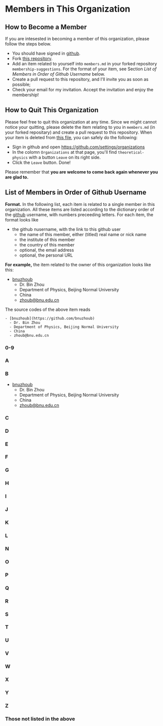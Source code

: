 # Members in This Organization

## How to Become a Member

If you are intesested in becoming a member of this organization, please follow
the steps below.
- You should have signed in [github](https://github.com).
- Fork [this repository](https://github.com/theoretical-physics/membership-suggestions).
- Add an item related to yourself into `members.md` in your forked repository
`membership-suggestions`.  For the format of your item, see Section
*List of Members in Order of Github Username* below.
- Create a pull request to this repository, and I'll invite you as soon
as possible;
- Check your email for my invitation.  Accept the invitation and enjoy
the membership!

## How to Quit This Organization

Please feel free to quit this organization at any time.  Since we might cannot notice your quitting, please delete
the item relating to you in `members.md` (in your forked repositary) and create a pull request to this repository.
When your item is deleted from [this file](members.md), you can safely do the following:
- Sign in github and open https://github.com/settings/organizations
- In the colomn `Organizations` at that page, you'll find `theoretical-physics` with a button `Leave` on its right side.
- Click the `Leave` button.  Done!

Please remember that **you are welcome to come back again whenever you are glad to.**

## List of Members in Order of Github Username

**Format.**  In the following list, each item is related to a single member in this organization.
All these items are listed according to the dictionary order of the [github](https://github.com) username,
with numbers preceeding letters.  For each item, the format looks like
- the github nusername, with the link to this github user
  - the name of this member, either (titled) real name or nick name
  - the institute of this member
  - the country of this member
  - optional, the email address
  - optional, the personal URL

**For example,** the item related to the owner of this organization looks like this:
- [bnuzhoub](https://github.com/bnuzhoub)
  - Dr. Bin Zhou
  - Department of Physics, Beijing Normal University
  - China
  - zhoub@bnu.edu.cn

The source codes of the above item reads
```
- [bnuzhoub](https://github.com/bnuzhoub)
  - Dr. Bin Zhou
  - Department of Physics, Beijing Normal University
  - China
  - zhoub@bnu.edu.cn
```
 

### 0-9

### A

### B

- [bnuzhoub](https://github.com/bnuzhoub)
  - Dr. Bin Zhou
  - Department of Physics, Beijing Normal University
  - China
  - zhoub@bnu.edu.cn

### C

### D

### E

### F

### G

### H

### I

### J

### K

### L

### N

### O

### P

### Q

### R

### S

### T

### U

### V

### W

### X

### Y

### Z

### Those not listed in the above
